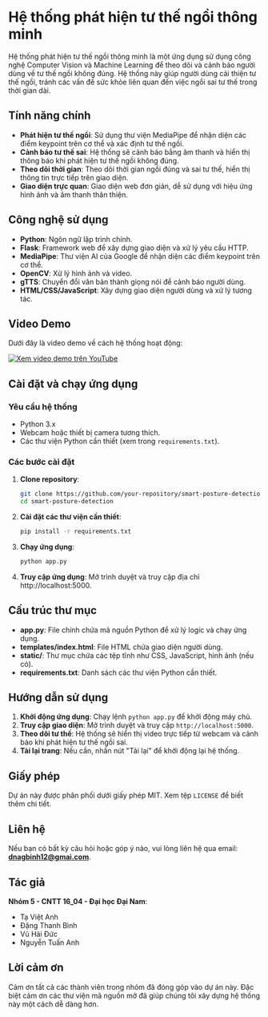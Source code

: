 # Hệ thống phát hiện tư thế ngồi thông minh

Hệ thống phát hiện tư thế ngồi thông minh là một ứng dụng sử dụng công nghệ Computer Vision và Machine Learning để theo dõi và cảnh báo người dùng về tư thế ngồi không đúng. Hệ thống này giúp người dùng cải thiện tư thế ngồi, tránh các vấn đề sức khỏe liên quan đến việc ngồi sai tư thế trong thời gian dài.

## Tính năng chính

- **Phát hiện tư thế ngồi**: Sử dụng thư viện MediaPipe để nhận diện các điểm keypoint trên cơ thể và xác định tư thế ngồi.
- **Cảnh báo tư thế sai**: Hệ thống sẽ cảnh báo bằng âm thanh và hiển thị thông báo khi phát hiện tư thế ngồi không đúng.
- **Theo dõi thời gian**: Theo dõi thời gian ngồi đúng và sai tư thế, hiển thị thông tin trực tiếp trên giao diện.
- **Giao diện trực quan**: Giao diện web đơn giản, dễ sử dụng với hiệu ứng hình ảnh và âm thanh thân thiện.

## Công nghệ sử dụng

- **Python**: Ngôn ngữ lập trình chính.
- **Flask**: Framework web để xây dựng giao diện và xử lý yêu cầu HTTP.
- **MediaPipe**: Thư viện AI của Google để nhận diện các điểm keypoint trên cơ thể.
- **OpenCV**: Xử lý hình ảnh và video.
- **gTTS**: Chuyển đổi văn bản thành giọng nói để cảnh báo người dùng.
- **HTML/CSS/JavaScript**: Xây dựng giao diện người dùng và xử lý tương tác.

## Video Demo

Dưới đây là video demo về cách hệ thống hoạt động:

[![Xem video demo trên YouTube](https://i9.ytimg.com/vi_webp/CxjrGVHny4M/mq1.webp?sqp=CLDq774G-oaymwEmCMACELQB8quKqQMa8AEB-AH-CYAC0AWKAgwIABABGD4gXyhyMA8=&rs=AOn4CLAp_9qRNkdcrKXakzpDrxy7sTyAJg)](https://youtu.be/CxjrGVHny4M)

## Cài đặt và chạy ứng dụng

### Yêu cầu hệ thống

- Python 3.x
- Webcam hoặc thiết bị camera tương thích.
- Các thư viện Python cần thiết (xem trong `requirements.txt`).

### Các bước cài đặt

1. **Clone repository**:
   ```bash
   git clone https://github.com/your-repository/smart-posture-detection.git
   cd smart-posture-detection
2. **Cài đặt các thư viện cần thiết**:
    ```bash
   pip install -r requirements.txt
3. **Chạy ứng dụng**:
    ```bash
    python app.py
4. **Truy cập ứng dụng**:
Mở trình duyệt và truy cập địa chỉ http://localhost:5000.
## Cấu trúc thư mục

- **app.py**: File chính chứa mã nguồn Python để xử lý logic và chạy ứng dụng.
- **templates/index.html**: File HTML chứa giao diện người dùng.
- **static/**: Thư mục chứa các tệp tĩnh như CSS, JavaScript, hình ảnh (nếu có).
- **requirements.txt**: Danh sách các thư viện Python cần thiết.

## Hướng dẫn sử dụng

1. **Khởi động ứng dụng**: Chạy lệnh `python app.py` để khởi động máy chủ.
2. **Truy cập giao diện**: Mở trình duyệt và truy cập `http://localhost:5000`.
3. **Theo dõi tư thế**: Hệ thống sẽ hiển thị video trực tiếp từ webcam và cảnh báo khi phát hiện tư thế ngồi sai.
4. **Tải lại trang**: Nếu cần, nhấn nút "Tải lại" để khởi động lại hệ thống.
## Giấy phép

Dự án này được phân phối dưới giấy phép MIT. Xem tệp `LICENSE` để biết thêm chi tiết.

## Liên hệ

Nếu bạn có bất kỳ câu hỏi hoặc góp ý nào, vui lòng liên hệ qua email: **dnagbinh12@gmai.com**.

## Tác giả

**Nhóm 5 - CNTT 16_04 - Đại học Đại Nam**:

- Tạ Việt Anh
- Đặng Thanh Bình
- Vũ Hải Đức
- Nguyễn Tuấn Anh

## Lời cảm ơn

Cảm ơn tất cả các thành viên trong nhóm đã đóng góp vào dự án này. Đặc biệt cảm ơn các thư viện mã nguồn mở đã giúp chúng tôi xây dựng hệ thống này một cách dễ dàng hơn.
